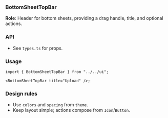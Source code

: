 ### BottomSheetTopBar

**Role**: Header for bottom sheets, providing a drag handle, title, and optional actions.

### API

- See `types.ts` for props.

### Usage

```tsx
import { BottomSheetTopBar } from "../../ui";

<BottomSheetTopBar title="Upload" />;
```

### Design rules

- Use `colors` and `spacing` from `theme`.
- Keep layout simple; actions compose from `Icon`/`Button`.
